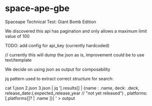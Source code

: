 # space-ape-gbe
Spaceape Technical Test: Giant Bomb Edition

We discovered this api has pagination and only allows a maximum limit value of 100

TODO:
add config for api_key (currently hardcoded)


// currently this will dump the json as is, improvement could be to use text/template


We decide on using json as output for composability

jq pattern used to extract correct structure for search:

cat 1.json 2.json 3.json | jq  '[.results[] | {name : .name, deck: .deck, release_date:(.expected_release_year // "not yet released") , platforms: [.platforms[]? | .name ]}] ' > output